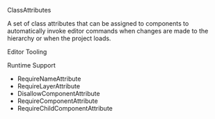 ClassAttributes

A set of class attributes that can be assigned to components to automatically invoke editor commands when changes are made to the hierarchy or when the project loads.

Editor Tooling

Runtime Support
- RequireNameAttribute
- RequireLayerAttribute
- DisallowComponentAttribute
- RequireComponentAttribute
- RequireChildComponentAttribute
